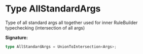 
# Type AllStandardArgs

Type of all standard args all together used for inner RuleBuilder typechecking (intersection of all args)

<b>Signature:</b>

```typescript
type AllStandardArgs = UnionToIntersection<Args>;
```
